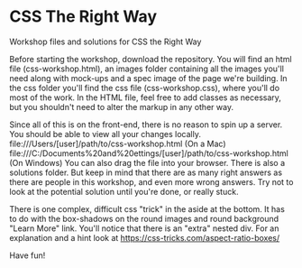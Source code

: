 # CSS The Right Way
Workshop files and solutions for CSS the Right Way

Before starting the workshop, download the repository.
You will find an html file (css-workshop.html), an images folder containing all the images you'll need along with mock-ups and a spec image of the page we're building. In the css folder you'll find the css file (css-workshop.css), where you'll do most of the work. In the HTML file, feel free to add classes as necessary, but you shouldn't need to alter the markup in any other way.

Since all of this is on the front-end, there is no reason to spin up a server. You should be able to view all your changes locally.
file:///Users/[user]/path/to/css-workshop.html (On a Mac)
file:///C:/Documents%20and%20ettings/[user]/path/to/css-workshop.html (On Windows)
You can also drag the file into your browser.
There is also a solutions folder. But keep in mind that there are as many right answers as there are people in this workshop, and even more wrong answers. Try not to look at the potential solution until you're done, or really stuck.

There is one complex, difficult css "trick" in the aside at the bottom. It has to do with the box-shadows on the round images and round background "Learn More" link. You'll notice that there is an "extra" nested div. For an explanation and a hint look at https://css-tricks.com/aspect-ratio-boxes/

Have fun!
